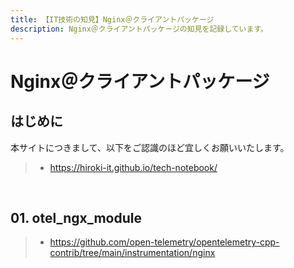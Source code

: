 ```yaml
---
title: 【IT技術の知見】Nginx＠クライアントパッケージ
description: Nginx＠クライアントパッケージの知見を記録しています。
---
```


# Nginx＠クライアントパッケージ

## はじめに

本サイトにつきまして、以下をご認識のほど宜しくお願いいたします。

> - https://hiroki-it.github.io/tech-notebook/

<br>

## 01. otel_ngx_module

> - https://github.com/open-telemetry/opentelemetry-cpp-contrib/tree/main/instrumentation/nginx

<br>
